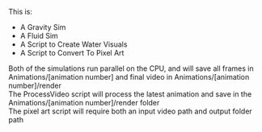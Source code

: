 This is:  
- A Gravity Sim  
- A Fluid Sim  
- A Script to Create Water Visuals  
- A Script to Convert To Pixel Art  

Both of the simulations run parallel on the CPU, and will save all frames in Animations/[animation number] and final video in Animations/[animation number]/render  
The ProcessVideo script will process the latest animation and save in the Animations/[animation number]/render folder  
The pixel art script will require both an input video path and output folder path  
